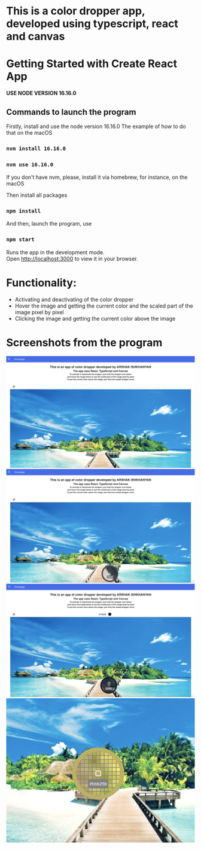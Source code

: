 # This is a color dropper app, developed using typescript, react and canvas

# Getting Started with Create React App

****USE NODE VERSION 16.16.0****

## Commands to launch the program

Firstly, install and use the node version 16.16.0
The example of how to do that on the macOS
### `nvm install 16.16.0`
### `nvm use 16.16.0`
If you don't have nvm, please, install it via homebrew, for instance, on the macOS

Then install all packages
### `npm install`

And then, launch the program, use

### `npm start`

Runs the app in the development mode.\
Open [http://localhost:3000](http://localhost:3000) to view it in your browser.

# Functionality:
- Activating and deactivating of the color dropper
- Hover the image and getting the current color and the scaled part of the image pixel by pixel
- Clicking the image and getting the current color above the image


# Screenshots from the program

![image1](https://github.com/arshak0/react-color-dropper/blob/master/public/screenshots%20from%20app/screenshot_1.png)
![image2](https://github.com/arshak0/react-color-dropper/blob/master/public/screenshots%20from%20app/screenshot_2.png)
![image3](https://github.com/arshak0/react-color-dropper/blob/master/public/screenshots%20from%20app/screenshot_3.png)
![image4](https://github.com/arshak0/react-color-dropper/blob/master/public/screenshots%20from%20app/screenshot_4.png)
